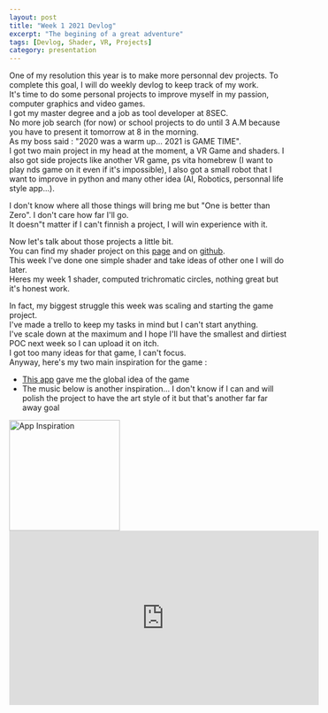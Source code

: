 ```yaml
---
layout: post
title: "Week 1 2021 Devlog"
excerpt: "The begining of a great adventure"
tags: [Devlog, Shader, VR, Projects]
category: presentation
---
```


One of my resolution this year is to make more personnal dev projects. To complete this goal, I will do weekly devlog to keep track of my work.  
It's time to do some personal projects to improve myself in my passion, computer graphics and video games.  
I got my master degree and a job as tool developer at 8SEC.  
No more job search (for now) or school projects to do until 3 A.M because you have to present it tomorrow at 8 in the morning.    
As my boss said : "2020 was a warm up... 2021 is GAME TIME".  
I got two main project in my head at the moment, a VR Game and shaders. I also got side projects like another VR game, ps vita homebrew (I want to play nds game on it even if it's impossible), I also got a small robot that I want to improve in python and many other idea (AI, Robotics, personnal life style app...).  
  
I don't know where all those things will bring me but "One is better than Zero". I don't care how far I'll go.   
It doesn"t matter if I can't finnish a project, I will win experience with it.   

Now let's talk about those projects a little bit.  
You can find my shader project on this [page](https://aros69.github.io/RobinDonnay/blog/ShadersEverywhere/) and on [github](https://github.com/Aros69/ShadersEverywhere).  
This week I've done one simple shader and take ideas of other one I will do later.  
Heres my week 1 shader, computed trichromatic circles, nothing great but it's honest work.

<script type="text/javascript" src="https://rawgit.com/patriciogonzalezvivo/glslCanvas/master/dist/GlslCanvas.js"></script>
<canvas class="glslCanvas" data-fragment-url="/RobinDonnay/_shaders/TrichromaticCircle.frag" width="500" height="500"></canvas>

In fact, my biggest struggle this week was scaling and starting the game project.  
I've made a trello to keep my tasks in mind but I can't start anything.  
I've scale down at the maximum and I hope I'll have the smallest and dirtiest POC next week so I can upload it on itch.  
I got too many ideas for that game, I can't focus.  
Anyway, here's my two main inspiration for the game :
- [This app](https://apps.apple.com/in/app/giant-punch/id1541849472) gave me the global idea of the game 
- The music below is another inspiration... I don't know if I can and will polish the project to have the art style of it but that's another far far away goal  

<img src="/RobinDonnay/images/Devlog/GiantPunch.png" alt="App Inspiration" width="200" /> 

<iframe width="560" height="315" src="https://www.youtube.com/embed/fBGSJ3sbivI" frameborder="0" allow="accelerometer; autoplay; clipboard-write; encrypted-media; gyroscope; picture-in-picture" allowfullscreen></iframe>
